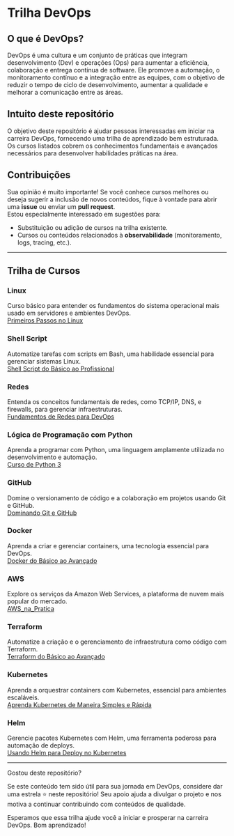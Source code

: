# Trilha DevOps

## O que é DevOps?

DevOps é uma cultura e um conjunto de práticas que integram desenvolvimento (Dev) e operações (Ops) para aumentar a eficiência, colaboração e entrega contínua de software. Ele promove a automação, o monitoramento contínuo e a integração entre as equipes, com o objetivo de reduzir o tempo de ciclo de desenvolvimento, aumentar a qualidade e melhorar a comunicação entre as áreas.

## Intuito deste repositório

O objetivo deste repositório é ajudar pessoas interessadas em iniciar na carreira DevOps, fornecendo uma trilha de aprendizado bem estruturada. Os cursos listados cobrem os conhecimentos fundamentais e avançados necessários para desenvolver habilidades práticas na área.

## Contribuições

Sua opinião é muito importante! Se você conhece cursos melhores ou deseja sugerir a inclusão de novos conteúdos, fique à vontade para abrir uma **issue** ou enviar um **pull request**.  
Estou especialmente interessado em sugestões para:  
- Substituição ou adição de cursos na trilha existente.  
- Cursos ou conteúdos relacionados à **observabilidade** (monitoramento, logs, tracing, etc.).  

---

## Trilha de Cursos

### Linux
Curso básico para entender os fundamentos do sistema operacional mais usado em servidores e ambientes DevOps.  
[Primeiros Passos no Linux](https://www.udemy.com/course/primeiros-passos-no-linux/?couponCode=ST12MT030524)

### Shell Script
Automatize tarefas com scripts em Bash, uma habilidade essencial para gerenciar sistemas Linux.  
[Shell Script do Básico ao Profissional](https://www.udemy.com/course/shell-script-do-basico-ao-profissional/?couponCode=ST12MT030524)

### Redes
Entenda os conceitos fundamentais de redes, como TCP/IP, DNS, e firewalls, para gerenciar infraestruturas.  
[Fundamentos de Redes para DevOps](https://www.udemy.com/course/fundamentos-de-redes-para-devops/?couponCode=ST12MT030524)

### Lógica de Programação com Python
Aprenda a programar com Python, uma linguagem amplamente utilizada no desenvolvimento e automação.  
[Curso de Python 3](https://www.udemy.com/course/curso-de-python3/?couponCode=ST12MT030524)

### GitHub
Domine o versionamento de código e a colaboração em projetos usando Git e GitHub.  
[Dominando Git e GitHub](https://www.udemy.com/course/dominando-git-e-github/?couponCode=ST12MT030524)

### Docker
Aprenda a criar e gerenciar containers, uma tecnologia essencial para DevOps.  
[Docker do Básico ao Avançado](https://www.udemy.com/course/docker-basico-ao-avancado/?couponCode=ST12MT030524)

### AWS
Explore os serviços da Amazon Web Services, a plataforma de nuvem mais popular do mercado.  
[AWS_na_Pratica](https://www.udemy.com/course/aws-na-pratica/)

### Terraform
Automatize a criação e o gerenciamento de infraestrutura como código com Terraform.  
[Terraform do Básico ao Avançado](https://www.udemy.com/course/terraform-do-basico-ao-avancado/?couponCode=ST12MT030524)

### Kubernetes
Aprenda a orquestrar containers com Kubernetes, essencial para ambientes escaláveis.  
[Aprenda Kubernetes de Maneira Simples e Rápida](https://www.udemy.com/course/aprenda-kubernetes-de-maneira-simples-e-rapida/?couponCode=ST12MT030524)

### Helm
Gerencie pacotes Kubernetes com Helm, uma ferramenta poderosa para automação de deploys.  
[Usando Helm para Deploy no Kubernetes](https://www.udemy.com/course/usando-helm-para-deploy-no-kubernetes/?couponCode=ST12MT030524)

---

Gostou deste repositório?

Se este conteúdo tem sido útil para sua jornada em DevOps, considere dar uma estrela ⭐ neste repositório!
Seu apoio ajuda a divulgar o projeto e nos motiva a continuar contribuindo com conteúdos de qualidade.

Esperamos que essa trilha ajude você a iniciar e prosperar na carreira DevOps. Bom aprendizado!

